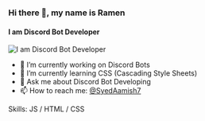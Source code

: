 ### Hi there 👋, my name is Ramen  
#### I am Discord Bot Developer
![I am Discord Bot Developer](https://media.giphy.com/media/hOO2m87AWvU7XRmOp2/giphy.gif)

- 🔭 I’m currently working on Discord Bots
- 🌱 I’m currently learning CSS (Cascading Style Sheets)
- 💬 Ask me about Discord Bot Developing
- 📫 How to reach me: [@SyedAamish7](https://twitter.com/SyedAamish7)

Skills: JS / HTML / CSS



